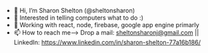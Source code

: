 - 👋 Hi, I’m Sharon Shelton (@sheltonsharon)
- 👀 Interested in telling computers what to do :)
- 🌱 Working with react, node, firebase, google app engine primarly
- 📫 How to reach me--> Drop a mail: sheltonsharonj@gmail.com || LinkedIn: https://www.linkedin.com/in/sharon-shelton-77a16b186/

<!---
sheltonsharon/sheltonsharon is a ✨ special ✨ repository because its `README.md` (this file) appears on your GitHub profile.
You can click the Preview link to take a look at your changes.
--->
